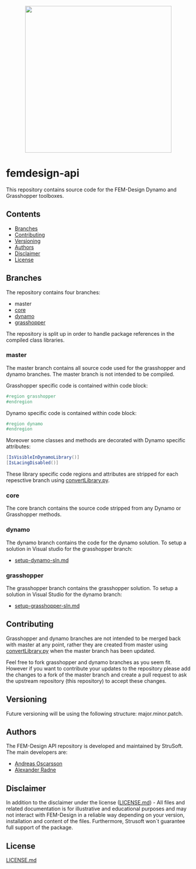 <p align="center">
 <img width="400" src="https://strusoft.com/uploads/products/fem-design/FEM-Design_text.png">
</p>

# femdesign-api
This repository contains source code for the FEM-Design Dynamo and Grasshopper toolboxes. 

## Contents

* [Branches](https://github.com/andosca/femdesign-api/blob/master/README.md#branches)
* [Contributing](https://github.com/andosca/femdesign-api/blob/master/README.md#contributing)
* [Versioning](https://github.com/andosca/femdesign-api/blob/master/README.md#versioning)
* [Authors](https://github.com/andosca/femdesign-api/blob/master/README.md#authors)
* [Disclaimer](https://github.com/andosca/femdesign-api/blob/master/README.md#disclaimer)
* [License](https://github.com/andosca/femdesign-api/blob/master/README.md#license)


## Branches
The repository contains four branches: 
* master
* [core](https://github.com/andosca/femdesign-api/tree/core)
* [dynamo](https://github.com/andosca/femdesign-api/tree/dynamo)
* [grasshopper](https://github.com/andosca/femdesign-api/tree/grasshopper)

The repository is split up in order to handle package references in the compiled class libraries.

### master
The master branch contains all source code used for the grasshopper and dynamo branches. The master branch is not intended to be compiled.

Grasshopper specific code is contained within code block:

```c#
#region grasshopper
#endregion
```

Dynamo specific code is contained within code block:

```c#
#region dynamo
#endregion
```
 
Moreover some classes and methods are decorated with Dynamo specific attributes:

```c#
[IsVisibleInDynamoLibrary()]
[IsLacingDisabled()]
```

These library specific code regions and attributes are stripped for each repesctive branch using [convertLibrary.py](scripts/convertLibrary/convertLibrary.py).

### core
The core branch contains the source code stripped from any Dynamo or Grasshopper methods.

### dynamo 
The dynamo branch contains the code for the dynamo solution. To setup a solution in Visual studio for the grasshopper branch: 
* [setup-dynamo-sln.md](https://github.com/andosca/femdesign-api/blob/dynamo/setup-dynamo-sln.md)

### grasshopper
The grasshopper branch contains the grasshopper solution. To setup a solution in Visual Studio for the dynamo branch: 
* [setup-grasshopper-sln.md](https://github.com/andosca/femdesign-api/blob/grasshopper/setup-grasshopper-sln.md)

## Contributing
Grasshopper and dynamo branches are not intended to be merged back with master at any point, rather they are created from master using [convertLibrary.py](scripts/convertLibrary/convertLibrary.py) when the master branch has been updated. 

Feel free to fork grasshopper and dynamo branches as you seem fit. However if you want to contribute your updates to the repository please add the changes to a fork of the master branch and create a pull request to ask the upstream repository (this repository) to accept these changes.

## Versioning
Future versioning will be using the following structure: major.minor.patch.

## Authors
The FEM-Design API repository is developed and maintained by StruSoft. The main developers are:
* [Andreas Oscarsson](https://github.com/andosca)
* [Alexander Radne](https://github.com/xradne)

## Disclaimer
In addition to the disclaimer under the license ([LICENSE.md](LICENSE)) - All files and related documentation is for illustrative and educational purposes and may not interact with FEM-Design in a reliable way depending on your version, installation and content of the files. Furthermore, Strusoft won´t guarantee full support of the package.

## License
[LICENSE.md](LICENSE)

